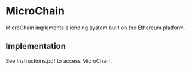 # MicroChain
MicroChain implements a lending system built on the Ethereum platform. 

## Implementation
See Instructions.pdf to access MicroChain. 
